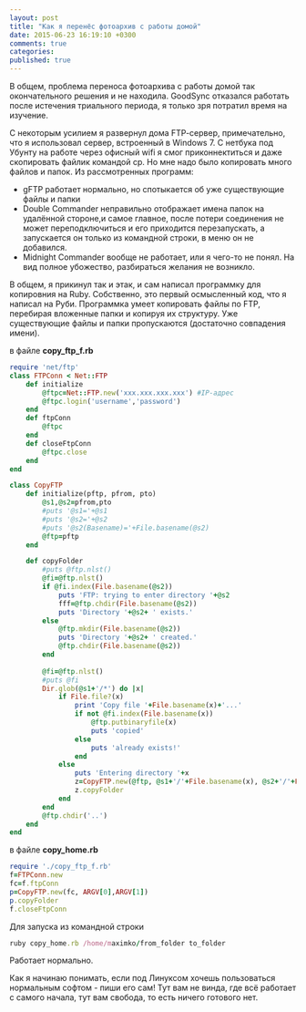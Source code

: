 ```yaml
---
layout: post
title: "Как я перенёс фотоархив с работы домой"
date: 2015-06-23 16:19:10 +0300
comments: true
categories: 
published: true
---
```

В общем, проблема переноса фотоархива с работы домой так окончательного решения и не находила. GoodSync отказался работать после истечения триального периода, я только зря потратил время на изучение. 

С некоторым усилием я развернул дома FTP-cервер, примечательно, что я использовал сервер, встроенный в Windows 7. С нетбука под Убунту на работе через офисный wifi я смог приконнектиться и даже скопировать файлик командой cp. Но мне надо было копировать много файлов и папок. Из рассмотренных программ: 

- gFTP работает нормально, но спотыкается об уже существующие файлы и папки
- Double Commander неправильно отображает имена папок на удалённой стороне,и самое главное, после потери соединения не может переподключиться и его приходится перезапускать, а запускается он только из командной строки, в меню он не добавился.
- Midnight Commander вообще не работает, или я чего-то не понял. На вид полное убожество, разбираться желания не возникло.

В общем, я прикинул так и этак, и сам написал программку для копировния на Ruby. Собственно, это первый осмысленный код, что я написал на Руби. Программка умеет копировать файлы по FTP, перебирая вложенные папки и копируя их структуру. Уже существующие файлы и папки пропускаются (достаточно совпадения имени).

в файле **copy_ftp_f.rb**

```ruby
require 'net/ftp'
class FTPConn < Net::FTP
	def initialize
		@ftpc=Net::FTP.new('xxx.xxx.xxx.xxx') #IP-адрес
		@ftpc.login('username','password')
	end
	def ftpConn
		@ftpc
	end	
	def closeFtpConn
		@ftpc.close
	end	
end	

class CopyFTP
	def initialize(pftp, pfrom, pto)
		@s1,@s2=pfrom,pto
		#puts '@s1='+@s1
		#puts '@s2='+@s2
		#puts '@s2(Basename)='+File.basename(@s2)
		@ftp=pftp
	end

	def copyFolder
		#puts @ftp.nlst()
		@fi=@ftp.nlst()
		if @fi.index(File.basename(@s2))
			puts 'FTP: trying to enter directory '+@s2
			fff=@ftp.chdir(File.basename(@s2))
    		puts 'Directory '+@s2+ ' exists.'
		else
			@ftp.mkdir(File.basename(@s2))
    		puts 'Directory '+@s2+ ' created.'
    		@ftp.chdir(File.basename(@s2))
		end	
		
		@fi=@ftp.nlst()
		#puts @fi
		Dir.glob(@s1+'/*') do |x|
			if File.file?(x)
				print 'Copy file '+File.basename(x)+'...' 
				if not @fi.index(File.basename(x))
					@ftp.putbinaryfile(x)
    				puts 'copied'
				else 
					puts 'already exists!'
				end
			else
				puts 'Entering directory '+x
				z=CopyFTP.new(@ftp, @s1+'/'+File.basename(x), @s2+'/'+File.basename(x))
				z.copyFolder
			end	
		end 
		@ftp.chdir('..')
	end	
end
```

в файле **copy_home.rb**

```ruby
require './copy_ftp_f.rb'
f=FTPConn.new
fc=f.ftpConn
p=CopyFTP.new(fc, ARGV[0],ARGV[1])
p.copyFolder
f.closeFtpConn
```
Для запуска из командной строки

```ruby
ruby copy_home.rb /home/maximko/from_folder to_folder
```

Работает нормально. 

Как я начинаю понимать, если под Линуксом хочешь пользоваться нормальным софтом - пиши его сам! Тут вам не винда, где всё работает с самого начала, тут вам свобода, то есть ничего готового нет.

